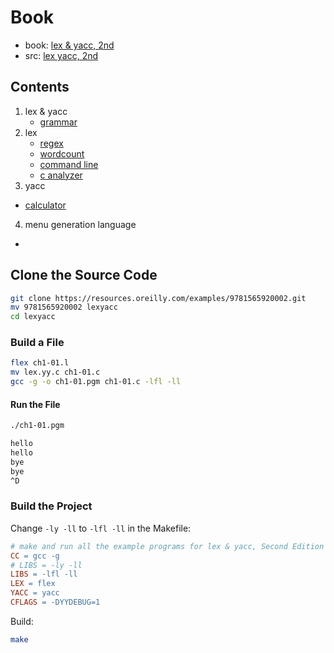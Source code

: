 # Book

- book: [lex & yacc, 2nd](https://learning.oreilly.com/library/view/lex-yacc/9781565920002/)
- src: [lex yacc, 2nd](https://resources.oreilly.com/examples/9781565920002)

## Contents

1. lex & yacc
   - [grammar](src/grammar/README.md)
2. lex
   - [regex](src/regex/README.md)
   - [wordcount](src/wordcount/README.md)
   - [command line](src/command_line/README.md)
   - [c analyzer](src/c_analyzer/README.md)
3. yacc
  - [calculator](src/calculator/README.md)
4. menu generation language
  - []()

## Clone the Source Code

```bash
git clone https://resources.oreilly.com/examples/9781565920002.git
mv 9781565920002 lexyacc
cd lexyacc
```

### Build a File

```bash
flex ch1-01.l
mv lex.yy.c ch1-01.c
gcc -g -o ch1-01.pgm ch1-01.c -lfl -ll
```

#### Run the File

```bash
./ch1-01.pgm

hello
hello
bye
bye
^D
```

### Build the Project

Change `-ly -ll` to `-lfl -ll` in the Makefile:

```makefile
# make and run all the example programs for lex & yacc, Second Edition
CC = gcc -g
# LIBS = -ly -ll
LIBS = -lfl -ll
LEX = flex
YACC = yacc
CFLAGS = -DYYDEBUG=1
```

Build:

```bash
make
```

